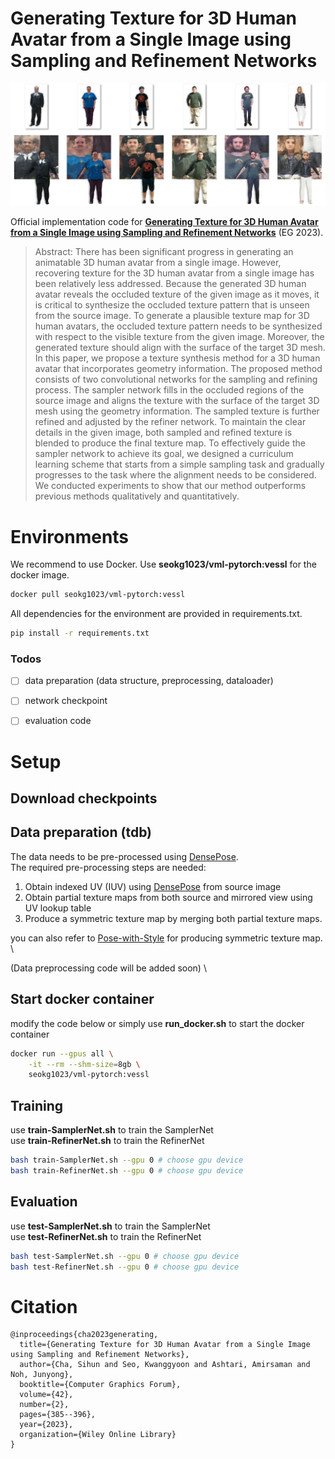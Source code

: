 # Generating Texture for 3D Human Avatar from a Single Image using Sampling and Refinement Networks
<!-- ![teaser](demo/representative_image.jpg?raw=true) -->
![teaser](demo/teaser3.jpg)
<!-- Official implementation code for **Sample&Refine: Generating 3D Human Texture from a Single Image using Sampling and Refinement Networks**. -->
Official implementation code for [**Generating Texture for 3D Human Avatar from a Single Image using Sampling and Refinement Networks**](https://diglib.eg.org/handle/10.1111/cgf14769) (EG 2023).

> Abstract: There has been significant progress in generating an animatable 3D human avatar from a single image. However, recovering texture for the 3D human avatar from a single image has been relatively less addressed. Because the generated 3D human avatar reveals the occluded texture of the given image as it moves, it is critical to synthesize the occluded texture pattern that is unseen from the source image. To generate a plausible texture map for 3D human avatars, the occluded texture pattern needs to be synthesized with respect to the visible texture from the given image. Moreover, the generated texture should align with the surface of the target 3D mesh. In this paper, we propose a texture synthesis method for a 3D human avatar that incorporates geometry information. The proposed method consists of two convolutional networks for the sampling and refining process. The sampler network fills in the occluded regions of the source image and aligns the texture with the surface of the target 3D mesh using the geometry information. The sampled texture is further refined and adjusted by the refiner network. To maintain the clear details in the given image, both sampled and refined texture is blended to produce the final texture map. To effectively guide the sampler network to achieve its goal, we designed a curriculum learning scheme that starts from a simple sampling task and gradually progresses to the task where the alignment needs to be considered. We conducted experiments to show that our method outperforms previous methods qualitatively and quantitatively.

<!-- ![teaser](demo/big_figure.jpg) -->


# Environments
We recommend to use Docker. Use **seokg1023/vml-pytorch:vessl** for the docker image. 

```bash
docker pull seokg1023/vml-pytorch:vessl
```

All dependencies for the environment are provided in requirements.txt.
```bash
pip install -r requirements.txt
```

### Todos
- [ ] data preparation (data structure, preprocessing, dataloader)
- [ ] network checkpoint
- [ ] evaluation code


# Setup

## Download checkpoints


## Data preparation (tdb)
The data needs to be pre-processed using [DensePose](https://github.com/facebookresearch/DensePose). \
The required pre-processing steps are needed:

1. Obtain indexed UV (IUV) using [DensePose](http://densepose.org/) from source image
2. Obtain partial texture maps from both source and mirrored view using UV lookup table
3. Produce a symmetric texture map by merging both partial texture maps.

you can also refer to [Pose-with-Style](https://github.com/BadourAlBahar/pose-with-style) for producing symmetric texture map. \

(Data preprocessing code will be added soon) \



## Start docker container
modify the code below or simply use **run_docker.sh** to start the docker container
```bash
docker run --gpus all \
    -it --rm --shm-size=8gb \
    seokg1023/vml-pytorch:vessl
```


## Training
use **train-SamplerNet.sh** to train the SamplerNet \
use **train-RefinerNet.sh** to train the RefinerNet 

```bash
bash train-SamplerNet.sh --gpu 0 # choose gpu device
bash train-RefinerNet.sh --gpu 0 # choose gpu device
```


## Evaluation
use **test-SamplerNet.sh** to train the SamplerNet \
use **test-RefinerNet.sh** to train the RefinerNet
```bash
bash test-SamplerNet.sh --gpu 0 # choose gpu device
bash test-RefinerNet.sh --gpu 0 # choose gpu device
```


# Citation
```
@inproceedings{cha2023generating,
  title={Generating Texture for 3D Human Avatar from a Single Image using Sampling and Refinement Networks},
  author={Cha, Sihun and Seo, Kwanggyoon and Ashtari, Amirsaman and Noh, Junyong},
  booktitle={Computer Graphics Forum},
  volume={42},
  number={2},
  pages={385--396},
  year={2023},
  organization={Wiley Online Library}
}
```
